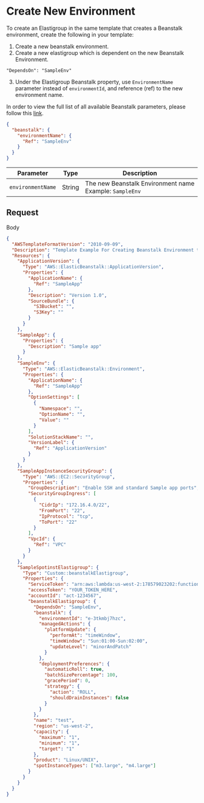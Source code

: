 # Create New Environment

To create an Elastigroup in the same template that creates a Beanstalk environment, create the following in your template:

1. Create a new beanstalk environment.
2. Create a new elastigroup which is dependent on the new Beanstalk Environment.

`"DependsOn": "SampleEnv"`

3. Under the Elastigroup Beanstalk property, use `EnvironmentName` parameter instead of `environmentId`, and reference (ref) to the new environment name.

In order to view the full list of all available Beanstalk parameters, please follow this [link](tools-and-provisioning/cloudformation/beanstalk-examples/use-existing-environment.md).

```json
{
  "beanstalk": {
    "environmentName": {
      "Ref": "SampleEnv"
    }
  }
}
```

| Parameter         | Type   | Description                                             |
| ----------------- | ------ | ------------------------------------------------------- |
| `environmentName` | String | The new Beanstalk Environment name Example: `SampleEnv` |

## Request

Body

```json
{
  "AWSTemplateFormatVersion": "2010-09-09",
  "Description": "Template Example For Creating Beanstalk Environment together with an Elastigroup",
  "Resources": {
    "ApplicationVersion": {
      "Type": "AWS::ElasticBeanstalk::ApplicationVersion",
      "Properties": {
        "ApplicationName": {
          "Ref": "SampleApp"
        },
        "Description": "Version 1.0",
        "SourceBundle": {
          "S3Bucket": "",
          "S3Key": ""
        }
      }
    },
    "SampleApp": {
      "Properties": {
        "Description": "Sample app"
      }
    },
    "SampleEnv": {
      "Type": "AWS::ElasticBeanstalk::Environment",
      "Properties": {
        "ApplicationName": {
          "Ref": "SampleApp"
        },
        "OptionSettings": [
          {
            "Namespace": "",
            "OptionName": "",
            "Value": ""
          }
        ],
        "SolutionStackName": "",
        "VersionLabel": {
          "Ref": "ApplicationVersion"
        }
      }
    },
    "SampleAppInstanceSecurityGroup": {
      "Type": "AWS::EC2::SecurityGroup",
      "Properties": {
        "GroupDescription": "Enable SSH and standard Sample app ports",
        "SecurityGroupIngress": [
          {
            "CidrIp": "172.16.4.0/22",
            "FromPort": "22",
            "IpProtocol": "tcp",
            "ToPort": "22"
          }
        ],
        "VpcId": {
          "Ref": "VPC"
        }
      }
    },
    "SampleSpotinstElastigroup": {
      "Type": "Custom::beanstalkElastigroup",
      "Properties": {
        "ServiceToken": "arn:aws:lambda:us-west-2:178579023202:function:spotinst-cloudformation",
        "accessToken": "YOUR_TOKEN_HERE",
        "accountId": "act-1234567",
        "beanstalkElastigroup": {
          "DependsOn": "SampleEnv",
          "beanstalk": {
            "environmentId": "e-3tkmbj7hzc",
            "managedActions": {
              "platformUpdate": {
                "performAt": "timeWindow",
                "timeWindow": "Sun:01:00-Sun:02:00",
                "updateLevel": "minorAndPatch"
              }
            },
            "deploymentPreferences": {
              "automaticRoll": true,
              "batchSizePercentage": 100,
              "gracePeriod": 0,
              "strategy": {
                "action": "ROLL",
                "shouldDrainInstances": false
              }
            }
          },
          "name": "test",
          "region": "us-west-2",
          "capacity": {
            "maximum": "1",
            "minimum": "1",
            "target": "1"
          },
          "product": "Linux/UNIX",
          "spotInstanceTypes": ["m3.large", "m4.large"]
        }
      }
    }
  }
}
```
